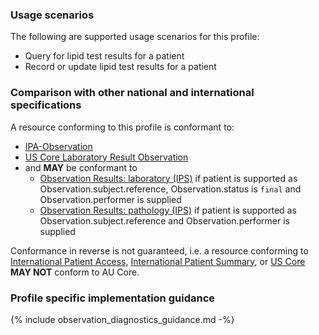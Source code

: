 ### Usage scenarios

The following are supported usage scenarios for this profile:

- Query for lipid test results for a patient
- Record or update lipid test results for a patient


### Comparison with other national and international specifications

A resource conforming to this profile is conformant to:
- [IPA-Observation](https://build.fhir.org/ig/HL7/fhir-ipa/StructureDefinition-ipa-observation.html)
- [US Core Laboratory Result Observation](http://hl7.org/fhir/us/core/StructureDefinition/us-core-observation-lab)
- and **MAY** be conformant to
    - [Observation Results: laboratory (IPS)](http://hl7.org/fhir/uv/ips/StructureDefinition/Observation-results-laboratory-uv-ips) if patient is supported as Observation.subject.reference, Observation.status is `final` and Observation.performer is supplied
    - [Observation Results: pathology (IPS)](http://hl7.org/fhir/uv/ips/StructureDefinition/Observation-results-pathology-uv-ips) if patient is supported as Observation.subject.reference and Observation.performer is supplied

Conformance in reverse is not guaranteed, i.e. a resource conforming to [International Patient Access](https://build.fhir.org/ig/HL7/fhir-ipa), [International Patient Summary](http://build.fhir.org/ig/HL7/fhir-ips), or [US Core](http://hl7.org/fhir/us/core) **MAY NOT** conform to AU Core.


### Profile specific implementation guidance
{% include observation_diagnostics_guidance.md -%}


